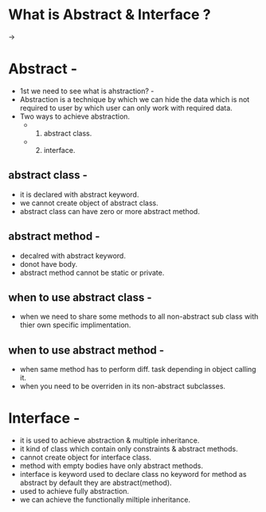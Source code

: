 # What is Abstract & Interface ?
->
# Abstract - 
- 1st we need to see what is ahstraction? - 
- Abstraction is a technique by which we can hide the data which is not required to user by which user can only work with required data.
- Two ways to achieve abstraction.
  - 1) abstract class.
  - 2) interface. 

 ## abstract class - 
 - it is declared with abstract keyword.
 - we cannot create object of abstract class.
 - abstract class can have zero or more abstract method.
 
 ## abstract method - 
 - decalred with abstract keyword.
 - donot have body.
 - abstract method cannot be static or private.
 
 ## when to use abstract class -
 - when we need to share some methods to all non-abstract sub class with thier own specific implimentation.
 
 ## when to use abstract method - 
 - when same method has to perform diff. task depending in object calling it.
 - when you need to be overriden in its non-abstract subclasses.
 
# Interface - 
- it is used to achieve abstraction & multiple inheritance.
- it kind of class which contain only constraints & abstract methods.
- cannot create object for interface class.
- method with empty bodies have only abstract methods.
- interface is keyword used to declare class no keyword for method as abstract by default they are abstract(method).
- used to achieve fully abstraction.
- we can achieve the functionally miltiple inheritance.
